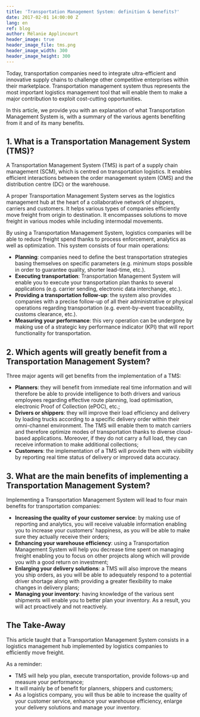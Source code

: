 ```yaml
---
title: 'Transportation Management System: definition & benefits?'
date: 2017-02-01 14:00:00 Z
lang: en
ref: blog
author: Mélanie Applincourt
header_image: true
header_image_file: tms.png
header_image_width: 300
header_image_height: 300
---
```


Today, transportation companies need to integrate ultra-efficient and innovative supply chains to challenge other competitive enterprises within their marketplace. Transportation management system thus represents the most important logistics management tool that will enable them to make a major contribution to exploit cost-cutting opportunities. 

In this article, we provide you with an explanation of what Transportation Management System is, with a summary of the various agents benefiting from it and of its many benefits.

## 1. What is a Transportation Management System (TMS)?

A Transportation Management System (TMS) is part of a supply chain management (SCM), which is centred on transportation logistics. It enables efficient interactions between the order management system (OMS) and the distribution centre (DC) or the warehouse. 

A proper Transportation Management System serves as the logistics management hub at the heart of a collaborative network of shippers, carriers and customers. It helps various types of companies efficiently move freight from origin to destination. It encompasses solutions to move freight in various modes while including intermodal movements. 

By using a Transportation Management System, logistics companies will be able to reduce freight spend thanks to process enforcement, analytics as well as optimization. This system consists of four main operations: 

* **Planning**: companies need to define the best transportation strategies basing themselves on specific parameters (e.g. minimum stops possible in order to guarantee quality, shorter lead-time, etc.).
* **Executing transportation**: Transportation Management System will enable you to execute your transportation plan thanks to several applications (e.g. carrier sending, electronic data interchange, etc.). 
* **Providing a transportation follow-up**: the system also provides companies with a precise follow-up of all their administrative or physical operations regarding transportation (e.g. event-by-event traceability, customs clearance, etc.). 
* **Measuring your performance**: this very operation can be undergone by making use of a strategic key performance indicator (KPI) that will report functionality for transportation. 

## 2.	Which agents will greatly benefit from a Transportation Management System?

Three major agents will get benefits from the implementation of a TMS:

* **Planners**: they will benefit from immediate real time information and will therefore be able to provide intelligence to both drivers and various employees regarding effective route planning, load optimisation, electronic Proof of Collection (ePOC), etc.;
* **Drivers or shippers**: they will improve their load efficiency and delivery by loading trucks according to a specific delivery order within their omni-channel environment. The TMS will enable them to match carriers and therefore optimize modes of transportation thanks to diverse cloud-based applications. Moreover, if they do not carry a full load, they can receive information to make additional collections;
* **Customers**: the implementation of a TMS will provide them with visibility by reporting real time status of delivery or improved data accuracy. 


## 3. What are the main benefits of implementing a Transportation Management System?

Implementing a Transportation Management System will lead to four main benefits for transportation companies:

* **Increasing the quality of your customer service**: by making use of reporting and analytics, you will receive valuable information enabling you to increase your customers’ happiness, as you will be able to make sure they actually receive their orders; 
* **Enhancing your warehouse efficiency**: using a Transportation Management System will help you decrease time spent on managing freight enabling you to focus on other projects along which will provide you with a good return on investment;
* **Enlarging your delivery solutions**: a TMS will also improve the means you ship orders, as you will be able to adequately respond to a potential driver shortage along with providing a greater flexibility to make changes in delivery plans; 
* **Managing your inventory**: having knowledge of the various sent shipments will enable you to better plan your inventory. As a result, you will act proactively and not reactively.

## The Take-Away

This article taught that a Transportation Management System  consists in a logistics management hub implemented by logistics companies to efficiently move freight. 

As a reminder:

* TMS will help you plan, execute transportation, provide follows-up and measure your performance;
* It will mainly be of benefit for planners, shippers and customers;
* As a logistics company, you will thus be able to increase the quality of your customer service, enhance your warehouse efficiency, enlarge your delivery solutions and manage your inventory.